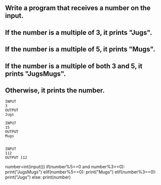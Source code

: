 ## Write a program that receives a number on the input.
## If the number is a multiple of 3, it prints "Jugs". 
## If the number is a multiple of 5, it prints "Mugs".
## If the number is a multiple of both 3 and 5, it prints "JugsMugs".
## Otherwise, it prints the number.
```
INPUT 
3 
OUTPUT
Jugs

INPUT 
15
OUTPUT
Mugs


INPUT 
112
OUTPUT 112
```
number=int(input())
if(number%5==0 and number%3==0):
  print("JugsMugs")
elif(number%5==0):
  print("Mugs")
elif(number%3==0):
  print("Jugs")
else:
  print(number)
